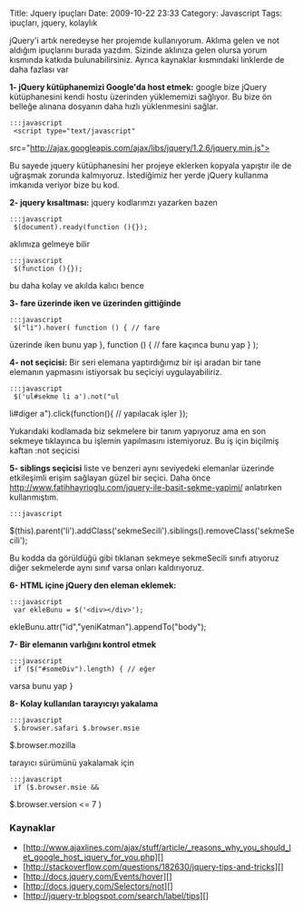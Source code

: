 Title: Jquery ipuçları
Date: 2009-10-22 23:33
Category: Javascript
Tags: ipuçları, jquery, kolaylık

jQuery'i artık neredeyse her projemde kullanıyorum. Aklıma gelen ve not
aldığım ipuçlarını burada yazdım. Sizinde aklınıza gelen olursa yorum
kısmında katkıda bulunabilirsiniz. Ayrıca kaynaklar kısmındaki linklerde
de daha fazlası var

**1- jQuery kütüphanemizi Google'da host etmek:** google bize jQuery
kütüphanesini kendi hostu üzerinden yüklememizi sağlıyor. Bu bize ön
belleğe alınana dosyanın daha hızlı yüklenmesini sağlar.

	:::javascript
	 <script type="text/javascript"
src="http://ajax.googleapis.com/ajax/libs/jquery/1.2.6/jquery.min.js"></script>
<script type="text/javascript"> $(document).ready(function() {
//isler burada }); </script> 

Bu sayede jquery kütüphanesini her projeye eklerken kopyala yapıştır ile
de uğraşmak zorunda kalmıyoruz. İstediğimiz her yerde jQuery kullanma
imkanıda veriyor bize bu kod.

**2- jquery kısaltması:** jquery kodlarımzı yazarken bazen 

	:::javascript
	 $(document).ready(function (){});


aklımıza gelmeye bilir

	:::javascript
	 $(function (){}); 

bu daha kolay ve akılda kalıcı bence

**3- fare üzerinde iken ve üzerinden gittiğinde**

	:::javascript
	 $("li").hover( function () { // fare
üzerinde iken bunu yap }, function () { // fare kaçınca bunu yap } );


**4- not seçicisi:** Bir seri elemana yaptırdığımız bir işi aradan bir
tane elemanın yapmasını istiyorsak bu seçiciyi uygulayabiliriz.

	:::javascript
	 $('ul#sekme li a').not("ul
li#diger a").click(function(){ // yapılacak işler }); 

Yukarıdaki kodlamada biz sekmelere bir tanım yapıyoruz ama en son
sekmeye tıklayınca bu işlemin yapılmasını istemiyoruz. Bu iş için
biçilmiş kaftan :not seçicisi

**5- siblings seçicisi** liste ve benzeri aynı seviyedeki elemanlar
üzerinde etkileşimli erişim sağlayan güzel bir seçici. Daha önce
http://www.fatihhayrioglu.com/jquery-ile-basit-sekme-yapimi/ anlatırken
kullanmıştım.

	:::javascript
	
$(this).parent('li').addClass('sekmeSecili').siblings().removeClass('sekmeSecili');


Bu kodda da görüldüğü gibi tıklanan sekmeye sekmeSecili sınıfı atıyoruz
diğer sekmelerde aynı sınıf varsa onları kaldırıyoruz.

**6- HTML içine jQuery den eleman eklemek:**

	:::javascript
	 var ekleBunu = $('<div></div>');
ekleBunu.attr("id","yeniKatman").appendTo("body"); 

**7- Bir elemanın varlığını kontrol etmek**

	:::javascript
	 if ($("#someDiv").length) { // eğer
varsa bunu yap } 

**8- Kolay kullanılan tarayıcıyı yakalama**

	:::javascript
	 $.browser.safari $.browser.msie
$.browser.mozilla 

tarayıcı sürümünü yakalamak için

	:::javascript
	 if ($.browser.msie &&
$.browser.version <= 7 )  

### Kaynaklar

-   [http://www.ajaxlines.com/ajax/stuff/article/_reasons_why_you_should_let_google_host_jquery_for_you.php][]
-   [http://stackoverflow.com/questions/182630/jquery-tips-and-tricks][]
-   [http://docs.jquery.com/Events/hover][]
-   [http://docs.jquery.com/Selectors/not][]
-   [http://jquery-tr.blogspot.com/search/label/tips][]

</p>

  [http://www.ajaxlines.com/ajax/stuff/article/_reasons_why_you_should_let_google_host_jquery_for_you.php]: http://www.ajaxlines.com/ajax/stuff/article/_reasons_why_you_should_let_google_host_jquery_for_you.php
  [http://stackoverflow.com/questions/182630/jquery-tips-and-tricks]: http://stackoverflow.com/questions/182630/jquery-tips-and-tricks
  [http://docs.jquery.com/Events/hover]: http://docs.jquery.com/Events/hover
  [http://docs.jquery.com/Selectors/not]: http://docs.jquery.com/Selectors/not
  [http://jquery-tr.blogspot.com/search/label/tips]: http://jquery-tr.blogspot.com/search/label/tips
